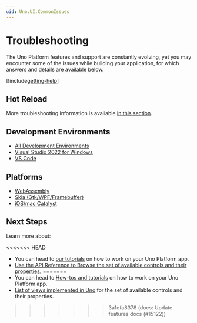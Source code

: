 ```yaml
---
uid: Uno.UI.CommonIssues
---
```


# Troubleshooting

The Uno Platform features and support are constantly evolving, yet you may encounter some of the issues while building your application, for which answers and details are available below.

[!include[getting-help](getting-help.md)]

## Hot Reload

More troubleshooting information is available [in this section](xref:Uno.Features.HotReload#troubleshooting).

## Development Environments

- [All Development Environments](xref:Uno.UI.CommonIssues.AllIDEs)
- [Visual Studio 2022 for Windows](xref:Uno.UI.CommonIssues.vs2022)
- [VS Code](xref:Uno.UI.CommonIssues.vscode)

## Platforms

- [WebAssembly](xref:Uno.UI.CommonIssues.Wasm)
- [Skia (Gtk/WPF/Framebuffer)](xref:Uno.UI.CommonIssues.Skia)
- [iOS/mac Catalyst](xref:Uno.UI.CommonIssues.IosCatalyst)

## Next Steps

Learn more about:

<<<<<<< HEAD
- You can head to [our tutorials](xref:Uno.GettingStarted.Tutorial1) on how to work on your Uno Platform app.
- <a href="implemented-views.md">Use the API Reference to Browse the set of available controls and their properties.</a>
=======
- You can head to [How-tos and tutorials](xref:Uno.Tutorials.Intro) on how to work on your Uno Platform app.
- [List of views implemented in Uno](implemented-views.md) for the set of available controls and their properties.
>>>>>>> 3a1efa8378 (docs: Update features docs (#15122))
